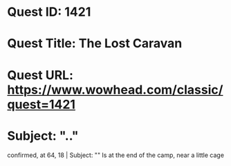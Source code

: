 # Quest ID: 1421
# Quest Title: The Lost Caravan
# Quest URL: https://www.wowhead.com/classic/quest=1421
# Subject: ".."
confirmed, at 64, 18 | Subject: "<Blank>"
Is at the end of the camp, near a little cage